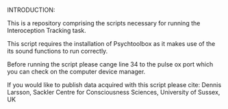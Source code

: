 INTRODUCTION:

This is a repository comprising the scripts necessary for running the Interoception Tracking task.

This script requires the installation of Psychtoolbox as it makes use of the its sound functions to run correctly.

Before running the script please cange line 34 to the pulse ox port which you can check on the computer device manager.

If you would like to publish data acquired with this script please cite:
Dennis Larsson, Sackler Centre for Consciousness Sciences, University of Sussex, UK
